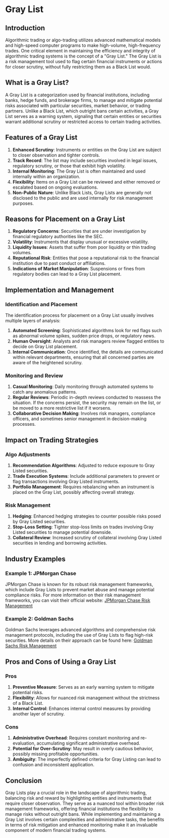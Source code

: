 # Gray List

## Introduction

Algorithmic trading or algo-trading utilizes advanced mathematical models and high-speed computer programs to make high-volume, high-frequency trades. One critical element in maintaining the efficiency and integrity of algorithmic trading systems is the concept of a "Gray List." The Gray List is a risk management tool used to flag certain financial instruments or actions for closer scrutiny, without fully restricting them as a Black List would.

## What is a Gray List?

A Gray List is a categorization used by financial institutions, including banks, hedge funds, and brokerage firms, to manage and mitigate potential risks associated with particular securities, market behavior, or trading partners. Unlike a Black List, which outright bans certain activities, a Gray List serves as a warning system, signaling that certain entities or securities warrant additional scrutiny or restricted access to certain trading activities.

## Features of a Gray List

1. **Enhanced Scrutiny**: Instruments or entities on the Gray List are subject to closer observation and tighter controls.
2. **Track Record**: The list may include securities involved in legal issues, regulatory scrutiny, or those that exhibit high volatility.
3. **Internal Monitoring**: The Gray List is often maintained and used internally within an organization.
4. **Flexibility**: Items on a Gray List can be reviewed and either removed or escalated based on ongoing evaluations.
5. **Non-Public Nature**: Unlike Black Lists, Gray Lists are generally not disclosed to the public and are used internally for risk management purposes.

## Reasons for Placement on a Gray List

1. **Regulatory Concerns**: Securities that are under investigation by financial regulatory authorities like the SEC.
2. **Volatility**: Instruments that display unusual or excessive volatility.
3. **Liquidity Issues**: Assets that suffer from poor liquidity or thin trading volumes.
4. **Reputational Risk**: Entities that pose a reputational risk to the financial institution due to past conduct or affiliations.
5. **Indications of Market Manipulation**: Suspensions or fines from regulatory bodies can lead to a Gray List placement.

## Implementation and Management

### Identification and Placement

The identification process for placement on a Gray List usually involves multiple layers of analysis:

1. **Automated Screening**: Sophisticated algorithms look for red flags such as abnormal volume spikes, sudden price drops, or regulatory news.
2. **Human Oversight**: Analysts and risk managers review flagged entities to decide on Gray List placement.
3. **Internal Communication**: Once identified, the details are communicated within relevant departments, ensuring that all concerned parties are aware of the heightened scrutiny.

### Monitoring and Review

1. **Casual Monitoring**: Daily monitoring through automated systems to catch any anomalous patterns.
2. **Regular Reviews**: Periodic in-depth reviews conducted to reassess the situation. If the concerns persist, the security may remain on the list, or be moved to a more restrictive list if it worsens.
3. **Collaborative Decision Making**: Involves risk managers, compliance officers, and sometimes senior management in decision-making processes.

## Impact on Trading Strategies

### Algo Adjustments

1. **Recommendation Algorithms**: Adjusted to reduce exposure to Gray Listed securities.
2. **Trade Execution Systems**: Include additional parameters to prevent or flag transactions involving Gray Listed instruments.
3. **Portfolio Management**: Requires rebalancing when an instrument is placed on the Gray List, possibly affecting overall strategy.

### Risk Management

1. **Hedging**: Enhanced hedging strategies to counter possible risks posed by Gray Listed securities.
2. **Stop-Loss Setting**: Tighter stop-loss limits on trades involving Gray Listed securities to manage potential downside.
3. **Collateral Review**: Increased scrutiny of collateral involving Gray Listed securities in lending and borrowing activities.

## Industry Examples

### Example 1: JPMorgan Chase

JPMorgan Chase is known for its robust risk management frameworks, which include Gray Lists to prevent market abuse and manage potential compliance risks. For more information on their risk management frameworks, you can visit their official website:
[JPMorgan Chase Risk Management](https://www.jpmorganchase.com/)

### Example 2: Goldman Sachs

Goldman Sachs leverages advanced algorithms and comprehensive risk management protocols, including the use of Gray Lists to flag high-risk securities. More details on their approach can be found here:
[Goldman Sachs Risk Management](https://www.goldmansachs.com/)

## Pros and Cons of Using a Gray List

### Pros

1. **Preventive Measure**: Serves as an early warning system to mitigate potential risks.
2. **Flexibility**: Allows for nuanced risk management without the strictness of a Black List.
3. **Internal Control**: Enhances internal control measures by providing another layer of scrutiny.

### Cons

1. **Administrative Overhead**: Requires constant monitoring and re-evaluation, accumulating significant administrative overhead.
2. **Potential for Over-Scrutiny**: May result in overly cautious behavior, possibly missing profitable opportunities.
3. **Ambiguity**: The imperfectly defined criteria for Gray Listing can lead to confusion and inconsistent application.

## Conclusion

Gray Lists play a crucial role in the landscape of algorithmic trading, balancing risk and reward by highlighting entities and instruments that require closer observation. They serve as a nuanced tool within broader risk management frameworks, offering financial institutions the flexibility to manage risks without outright bans. While implementing and maintaining a Gray List involves certain complexities and administrative tasks, the benefits in terms of risk mitigation and enhanced monitoring make it an invaluable component of modern financial trading systems.